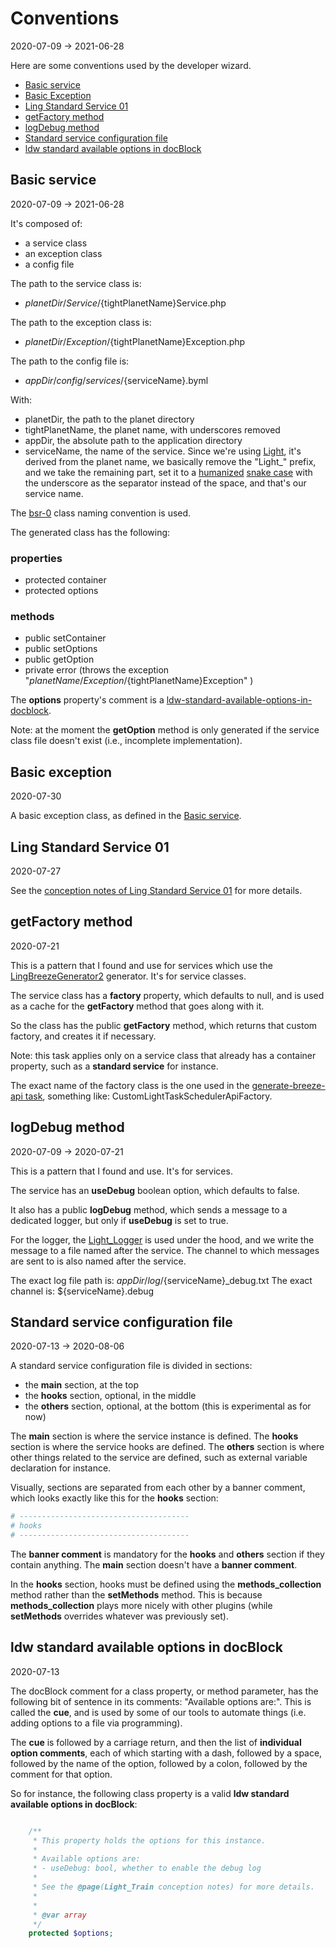 Conventions
===============
2020-07-09 -> 2021-06-28




Here are some conventions used by the developer wizard.


- [Basic service](#basic-service)
- [Basic Exception](#basic-exception)
- [Ling Standard Service 01](#ling-standard-service-01)
- [getFactory method](#getfactory-method)
- [logDebug method](#logdebug-method)
- [Standard service configuration file](#standard-service-configuration-file)
- [ldw standard available options in docBlock](#ldw-standard-available-options-in-docblock)



Basic service
------------
2020-07-09 -> 2021-06-28



It's composed of:
 
- a service class
- an exception class
- a config file
 
 

The path to the service class is: 

- ${planetDir}/Service/${tightPlanetName}Service.php


The path to the exception class is:

- ${planetDir}/Exception/${tightPlanetName}Exception.php


The path to the config file is:

- ${appDir}/config/services/${serviceName}.byml




With:

- planetDir, the path to the planet directory
- tightPlanetName, the planet name, with underscores removed
- appDir, the absolute path to the application directory
- serviceName, the name of the service. Since we're using [Light](https://github.com/lingtalfi/Light),
    it's derived from the planet name, we basically remove the "Light_" prefix, and we take the remaining part,
    set it to a
    [humanized](https://github.com/lingtalfi/ConventionGuy/blob/master/nomenclature.stringCases.eng.md#humanflatcase)
    [snake case](https://github.com/lingtalfi/ConventionGuy/blob/master/nomenclature.stringCases.eng.md#snakecase)
    with the underscore as the separator instead of the space, and that's our service name.



The [bsr-0](https://github.com/lingtalfi/BumbleBee/blob/master/Autoload/convention.bsr0.eng.md) class naming convention is used.


The generated class has the following:


### properties

- protected container
- protected options 

### methods

- public setContainer
- public setOptions
- public getOption
- private error (throws the exception "${planetName}/Exception/${tightPlanetName}Exception" )



The **options** property's comment is a [ldw-standard-available-options-in-docblock](https://github.com/lingtalfi/Light_DeveloperWizard/blob/master/doc/pages/conventions.md#ldw-standard-available-options-in-docblock).

Note: at the moment the **getOption** method is only generated if the service class file doesn't exist (i.e., incomplete implementation).



Basic exception
----------
2020-07-30


A basic exception class, as defined in the [Basic service](#basic-service).





Ling Standard Service 01
--------------
2020-07-27


See the [conception notes of Ling Standard Service 01](https://github.com/lingtalfi/Light_LingStandardService/blob/master/doc/pages/conception-notes.md#ling-standard-service-01) for more details.  
    




getFactory method
------------
2020-07-21


This is a pattern that I found and use for services which use the [LingBreezeGenerator2](https://github.com/lingtalfi/Light_BreezeGenerator/blob/master/doc/pages/ling-breeze-generator-2.md) generator. It's for service classes.

The service class has a **factory** property, which defaults to null, and is used as a cache for the **getFactory** method
that goes along with it.

So the class has the public **getFactory** method, which returns that custom factory, and creates it if necessary.

Note: this task applies only on a service class that already has a container property, such as a **standard service** for instance.

The exact name of the factory class is the one used in the [generate-breeze-api task](https://github.com/lingtalfi/Light_DeveloperWizard/blob/master/doc/pages/task-details.md#generate-breeze-api),
something like: CustomLightTaskSchedulerApiFactory.






logDebug method
------------
2020-07-09 -> 2020-07-21


This is a pattern that I found and use. It's for services.

The service has an **useDebug** boolean option, which defaults to false.

It also has a public **logDebug** method, which sends a message to a dedicated logger, but only if **useDebug** is set to true.

For the logger, the [Light_Logger](https://github.com/lingtalfi/Light_Logger) is used under the hood,
and we write the message to a file named after the service. The channel to which messages are sent to is also named
after the service.

The exact log file path is: ${appDir}/log/${serviceName}_debug.txt
The exact channel is: ${serviceName}.debug


Standard service configuration file
--------------
2020-07-13 -> 2020-08-06


A standard service configuration file is divided in sections:


- the **main** section, at the top
- the **hooks** section, optional, in the middle
- the **others** section, optional, at the bottom (this is experimental as for now)


The **main** section is where the service instance is defined.
The **hooks** section is where the service hooks are defined.
The **others** section is where other things related to the service are defined, such as external variable declaration for instance.

Visually, sections are separated from each other by a banner comment, which looks exactly like this for the **hooks** section:

```yaml
# --------------------------------------
# hooks
# --------------------------------------
```

The **banner comment** is mandatory for the **hooks** and **others** section if they contain anything.
The **main** section doesn't have a **banner comment**.



In the **hooks** section, hooks must be defined using the **methods_collection** method rather than the **setMethods** method.
This is because **methods_collection** plays more nicely with other plugins (while **setMethods** overrides whatever was previously set).






ldw standard available options in docBlock
--------------
2020-07-13


The docBlock comment for a class property, or method parameter, has the following bit of sentence in its comments: "Available options are:".
This is called the **cue**, and is used by some of our tools to automate things (i.e. adding options to a file via programming).

The **cue** is followed by a carriage return, and then the list of **individual option comments**, each of which starting with 
a dash, followed by a space, followed by the name of the option, followed by a colon, followed by the comment for that option.


So for instance, the following class property is a valid **ldw standard available options in docBlock**:


```php

    /**
     * This property holds the options for this instance.
     *
     * Available options are:
     * - useDebug: bool, whether to enable the debug log
     *
     * See the @page(Light_Train conception notes) for more details.
     *
     *
     * @var array
     */
    protected $options;

``` 













  











